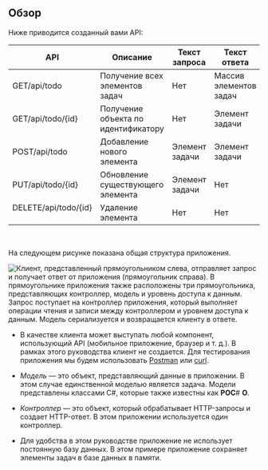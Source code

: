 ## <a name="overview"></a>Обзор

Ниже приводится созданный вами API:

|API | Описание    | Текст запроса    | Текст ответа   |
|--- | ---- | ---- | ---- |
|GET/api/todo  | Получение всех элементов задач | Нет | Массив элементов задач|
|GET/api/todo/{id}  | Получение объекта по идентификатору | Нет | Элемент задачи|
|POST/api/todo | Добавление нового элемента | Элемент задачи  | Элемент задачи |
|PUT/api/todo/{id} | Обновление существующего элемента &nbsp;  | Элемент задачи |  Нет |
|DELETE/api/todo/{id}  &nbsp;  &nbsp; | Удаление элемента &nbsp; &nbsp;  | Нет  | Нет|

<br>

На следующем рисунке показана общая структура приложения.

![Клиент, представленный прямоугольником слева, отправляет запрос и получает ответ от приложения (прямоугольник справа). В прямоугольнике приложения также расположены три прямоугольника, представляющих контроллер, модель и уровень доступа к данным. Запрос поступает на контроллер приложения, который выполняет операции чтения и записи между контроллером и уровнем доступа к данным. Модель сериализуется и возвращается клиенту в ответе.](../../tutorials/first-web-api/_static/architecture.png)

* В качестве клиента может выступать любой компонент, использующий API (мобильное приложение, браузер и т. д.). В рамках этого руководства клиент не создается. Для тестирования приложения мы будем использовать [Postman](https://www.getpostman.com/) или [curl](https://developer.apple.com/legacy/library/documentation/Darwin/Reference/ManPages/man1/curl.1.html).

* *Модель* — это объект, представляющий данные в приложении. В этом случае единственной моделью является задача. Модели представлены классами C#, которые также известны как **P****O****C**# **O**.

* *Контроллер* — это объект, который обрабатывает HTTP-запросы и создает HTTP-ответ. В этом приложении используется один контроллер.

* Для удобства в этом руководстве приложение не использует постоянную базу данных. В этом примере приложение сохраняет элементы задач в базе данных в памяти.

